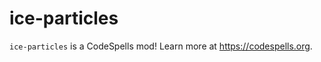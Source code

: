 ice-particles
=============
`ice-particles` is a CodeSpells mod! Learn more at https://codespells.org.
